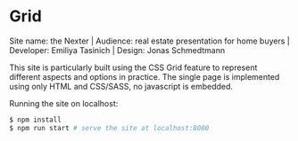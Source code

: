 # Grid
Site name: the Nexter | Audience: real estate presentation for home buyers | Developer: Emiliya Tasinich | Design: Jonas Schmedtmann

This site is particularly built using the CSS Grid feature to represent different aspects and options in practice. The single page is implemented using only HTML and CSS/SASS, no javascript is embedded.

Running the site on localhost:

``` bash
$ npm install
$ npm run start # serve the site at localhost:8080
```
